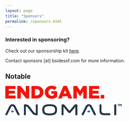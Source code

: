 ```yaml
---
layout: page
title: "Sponsors"
permalink: /sponsors.html
--- 
```


### Interested in sponsoring?

Check out our sponsorship kit [here](https://drive.google.com/file/d/0BzqYUQps-y3hbVdidndEZHQ2WV9jbW94bFFRcS1yRkhheHh3/view?usp=sharing).

Contact sponsors [at] bsidessf.com for more information.   
   

## Notable   


![alt text](images/sponsors_2017/Endgame_Logo_Half2.jpg "EndGame Logo")


![alt text](images/sponsors_2017/Anomali_Logo.jpg "Anomali Logo")